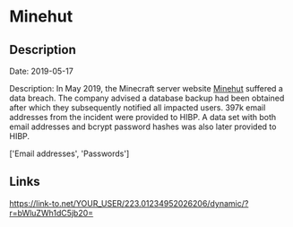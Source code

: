# Minehut

## Description

Date: 2019-05-17

Description:
In May 2019, the Minecraft server website <a href="https://minehut.com/" target="_blank" rel="noopener">Minehut</a> suffered a data breach. The company advised a database backup had been obtained after which they subsequently notified all impacted users. 397k email addresses from the incident were provided to HIBP. A data set with both email addresses and bcrypt password hashes was also later provided to HIBP.


['Email addresses', 'Passwords']

## Links

https://link-to.net/YOUR_USER/223.01234952026206/dynamic/?r=bWluZWh1dC5jb20=